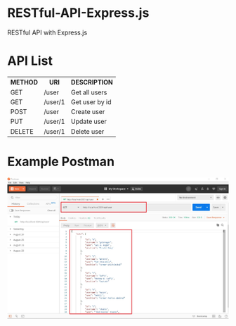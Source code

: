 <h1> RESTful-API-Express.js </h1>
RESTful API with Express.js 

<h1>API List</h1>
<table>
    <tr>
        <th>METHOD</th>
        <th>URI</th>
        <th>DESCRIPTION</th>
    </tr>
    <tr>
        <td>GET</td>
        <td>/user</td>
        <td>Get all users</td>
    </tr>
    <tr>
        <td>GET</td>
        <td>/user/1</td>
        <td>Get user by id</td>
    </tr>
    <tr>
        <td>POST</td>
        <td>/user</td>
        <td>Create user</td>
    </tr>
    <tr>
        <td>PUT</td>
        <td>/user/1</td>
        <td>Update user</td>
    </tr>
    <tr>
        <td>DELETE</td>
        <td>/user/1</td>
        <td>Delete user</td>
    </tr>
</table>

<h1>Example Postman</h1>
<img src="./api.jpg" />


